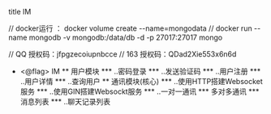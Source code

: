 

title IM
 

// docker运行  ：  docker volume create --name=mongodata 
// docker run --name mongodb -v mongodb:/data/db -d -p 27017:27017 mongo

// QQ 授权码：jfpgzecoiupnbcce
// 163 授权码：QDad2Xie553x6n6d

* <@flag> IM
** 用户模块
***  ..密码登录
***  ..发送验证码
***  ..用户注册
***  ..用户详情
***  ..查询用户
** 通讯模块(核心)
***  ..使用HTTP搭建Websocket服务
***  ..使用GIN搭建Websockt服务
***  ..一对一通讯
*** 多对多通讯
*** 消息列表
***  ..聊天记录列表

